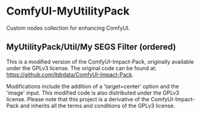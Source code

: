 # ComfyUI-MyUtilityPack
Custom nodes collection for enhancing ComfyUI.

## MyUtilityPack/Util/My SEGS Filter (ordered)

This is a modified version of the ComfyUI-Impact-Pack, originally available under the GPLv3 license. 
The original code can be found at: https://github.com/ltdrdata/ComfyUI-Impact-Pack.

Modifications include the addition of a 'target=center' option and the 'image' input.
This modified code is also distributed under the GPLv3 license. 
Please note that this project is a derivative of the ComfyUI-Impact-Pack and inherits all the terms and conditions of the GPLv3 license.

